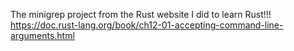 The minigrep project from the Rust website I did to learn Rust!!!
https://doc.rust-lang.org/book/ch12-01-accepting-command-line-arguments.html
